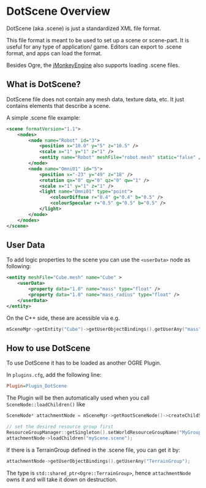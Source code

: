 # DotScene Overview

DotScene (aka .scene) is just a standardized XML file format.

This file format is meant to be used to set up a scene or scene-part. It is useful for any type of application/ game. Editors can export to .scene format, and apps can load the format.

Besides Ogre, the [jMonkeyEngine](http://jmonkeyengine.org/) also supports loading .scene files.

## What is DotScene?
DotScene file does not contain any mesh data, texture data, etc. It just contains elements that describe a scene.

A simple .scene file example:
```xml
<scene formatVersion="1.1">
    <nodes>
        <node name="Robot" id="3">
            <position x="10.0" y="5" z="10.5" />
            <scale x="1" y="1" z="1" />
            <entity name="Robot" meshFile="robot.mesh" static="false" />
        </node>
        <node name="Omni01" id="5">
            <position x="-23" y="49" z="18" />
            <rotation qx="0" qy="0" qz="0" qw="1" />
            <scale x="1" y="1" z="1" />
            <light name="Omni01" type="point">
                <colourDiffuse r="0.4" g="0.4" b="0.5" />
                <colourSpecular r="0.5" g="0.5" b="0.5" />
            </light>
        </node>
    </nodes>
</scene>
```

## User Data

To add logic properties to the scene you can use the `<userData>` node as following:

```xml
<entity meshFile="Cube.mesh" name="Cube" >
    <userData>
        <property data="1.0" name="mass" type="float" />
        <property data="1.0" name="mass_radius" type="float" />
    </userData>
</entity>
```

On the C++ side, these are acessible via e.g.
```cpp
mSceneMgr->getEntity("Cube")->getUserObjectBindings().getUserAny("mass");
```

## How to use DotScene
To use DotScene it has to be loaded as another OGRE Plugin.

In `plugins.cfg`, add the following line:
```ini
Plugin=Plugin_DotScene
```

The Plugin will be then automatically used when you call `SceneNode::loadChildren()` like
```cpp
SceneNode* attachmentNode = mSceneMgr->getRootSceneNode()->createChildSceneNode();

// set the desired resource group first
ResourceGroupManager::getSingleton().setWorldResourceGroupName("MyGroup");
attachmentNode->loadChildren("myScene.scene");
```

If there is a TerrainGroup defined in the .scene file, you can get it by:
```cpp
attachmentNode->getUserObjectBindings().getUserAny("TerrainGroup");
```
The type is `std::shared_ptr<Ogre::TerrainGroup>`, hence `attachmentNode` owns it and will take it down on destruction.
